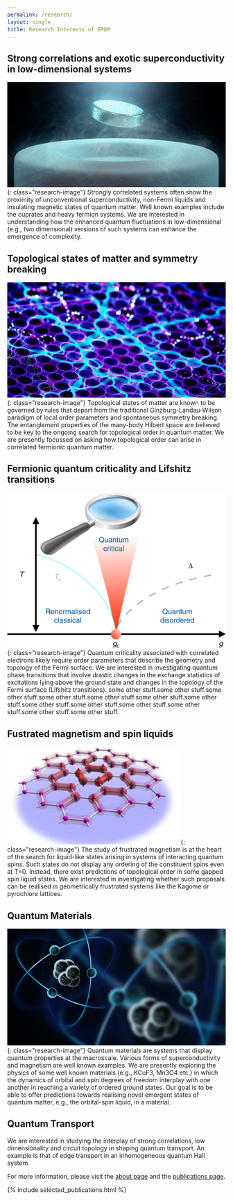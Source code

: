 ```yaml
---
permalink: /research/
layout: single
title: Research Interests of EPQM
---
```


## Strong correlations and exotic superconductivity in low-dimensional systems

[![](/assets/images/research/Supercon.png)](https://www.isis.stfc.ac.uk/Pages/SH22_UnconventionalSuperconductivity.aspx#){: class="research-image"}
Strongly correlated systems often show the proximity of unconventional superconductivity, non-Fermi liquids and insulating magnetic states of quantum matter. Well known examples include the cuprates and heavy fermion systems. We are interested in understanding how the enhanced quantum fluctuations in low-dimensional (e.g., two dimensional) versions of such systems can enhance the emergence of complexity.

## Topological states of matter and symmetry breaking

[![](/assets/images/research/graphene.jpg)](https://scitechdaily.com/unconventional-superconductor-unusual-superconductivity-in-twisted-trilayer-graphene/){: class="research-image"}
Topological states of matter are known to be governed by rules that depart from the traditional Ginzburg-Landau-Wilson paradigm of local order parameters and spontaneous symmetry breaking. The entanglement properties of the many-body Hilbert space are believed to be key to the ongoing search for topological order in quantum matter. We are presently focussed on asking how topological order can arise in correlated fermionic quantum matter.

## Fermionic quantum criticality and Lifshitz transitions	

[![](/assets/images/research/critical.png)](https://www.nature.com/articles/s41467-019-08324-9){: class="research-image"}
Quantum criticality associated with correlated electrons likely require order parameters that describe the geometry and topology of the Fermi surface. We are interested in investigating quantum phase transitions that involve drastic changes in the exchange statistics of excitations lying above the ground state and changes in the topology of the Fermi surface (Lifshitz transitions). some other stuff.some other stuff.some other stuff.some other stuff.some other stuff.some other stuff.some other stuff.some other stuff.some other stuff.some other stuff.some other stuff.some other stuff.some other stuff.

## Fustrated magnetism and spin liquids	

[![](/assets/images/research/spin-liquid.jpg)](https://www.nanowerk.com/news/newsid=15699.php){: class="research-image"}
The study of frustrated magnetism is at the heart of the search for liquid-like states arising in systems of interacting quantum spins. Such states do not display any ordering of the constituent spins even at T=0. Instead, there exist predictions of topological order in some gapped spin liquid states. We are interested in investigating whether such proposals can be realised in geometrically frustrated systems like the Kagome or pyrochlore lattices.

## Quantum Materials

[![](/assets/images/research/quantum-material.png)](https://www.azom.com/article.aspx?ArticleID=18924){: class="research-image"}
Quantum materials are systems that display quantum properties at the macroscale. Various forms of superconductivity and magnetism are well known examples. We are presently exploring the physics of some well known materials (e.g., KCuF3, Mn3O4 etc.) in which the dynamics of orbital and spin degrees of freedom interplay with one another in reaching a variety of ordered ground states. Our goal is to be able to offer predictions towards realising novel emergent states of quantum matter, e.g., the orbital-spin liquid, in a material. 

## Quantum Transport

We are interested in studying the interplay of strong correlations, low dimensionality and circuit topology in shaping quantum transport. An example is that of edge transport in an inhomogeneous quantum Hall system. 

For more information, please visit the [about page](/about/) and the [publications page](/publications/).

{% include selected_publications.html %}
